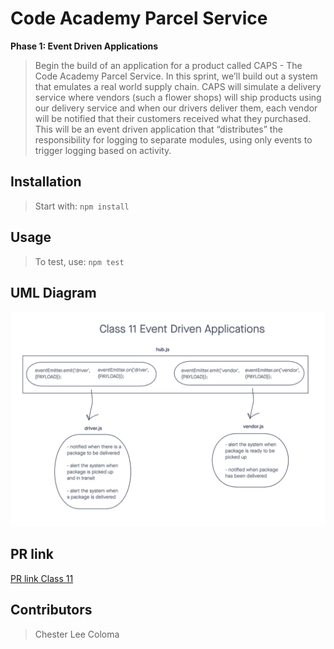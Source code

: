 # Code Academy Parcel Service

**Phase 1: Event Driven Applications** 
> Begin the build of an application for a product called CAPS - The Code Academy Parcel Service. In this sprint, we’ll build out a system that emulates a real world supply chain. CAPS will simulate a delivery service where vendors (such a flower shops) will ship products using our delivery service and when our drivers deliver them, each vendor will be notified that their customers received what they purchased. This will be an event driven application that “distributes” the responsibility for logging to separate modules, using only events to trigger logging based on activity.

## Installation

> Start with: `npm install`

## Usage

> To test, use: `npm test`

## UML Diagram
![Bearer Auth UML Diagram](./public/images/401-class-11-lab.png)

## PR link
[PR link Class 11](https://github.com/cleecoloma/code-academy-parcel-service/pull/1)

## Contributors
> Chester Lee Coloma